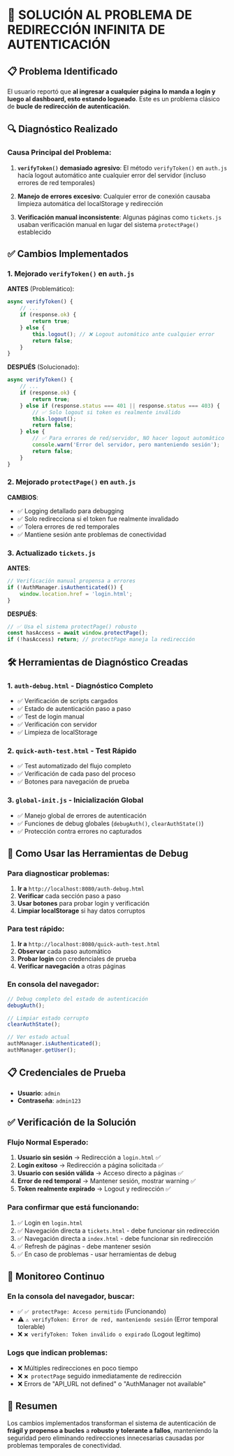 # 🔧 SOLUCIÓN AL PROBLEMA DE REDIRECCIÓN INFINITA DE AUTENTICACIÓN

## 📋 Problema Identificado

El usuario reportó que **al ingresar a cualquier página lo manda a login y luego al dashboard, esto estando logueado**. Este es un problema clásico de **bucle de redirección de autenticación**.

## 🔍 Diagnóstico Realizado

### Causa Principal del Problema:

1. **`verifyToken()` demasiado agresivo**: El método `verifyToken()` en `auth.js` hacía logout automático ante cualquier error del servidor (incluso errores de red temporales)

2. **Manejo de errores excesivo**: Cualquier error de conexión causaba limpieza automática del localStorage y redirección

3. **Verificación manual inconsistente**: Algunas páginas como `tickets.js` usaban verificación manual en lugar del sistema `protectPage()` establecido

## ✅ Cambios Implementados

### 1. **Mejorado `verifyToken()` en `auth.js`**

**ANTES** (Problemático):
```javascript
async verifyToken() {
    // ...
    if (response.ok) {
        return true;
    } else {
        this.logout(); // ❌ Logout automático ante cualquier error
        return false;
    }
}
```

**DESPUÉS** (Solucionado):
```javascript
async verifyToken() {
    // ...
    if (response.ok) {
        return true;
    } else if (response.status === 401 || response.status === 403) {
        // ✅ Solo logout si token es realmente inválido
        this.logout();
        return false;
    } else {
        // ✅ Para errores de red/servidor, NO hacer logout automático
        console.warn('Error del servidor, pero manteniendo sesión');
        return false;
    }
}
```

### 2. **Mejorado `protectPage()` en `auth.js`**

**CAMBIOS**:
- ✅ Logging detallado para debugging
- ✅ Solo redirecciona si el token fue realmente invalidado
- ✅ Tolera errores de red temporales
- ✅ Mantiene sesión ante problemas de conectividad

### 3. **Actualizado `tickets.js`**

**ANTES**:
```javascript
// Verificación manual propensa a errores
if (!AuthManager.isAuthenticated()) {
    window.location.href = 'login.html';
}
```

**DESPUÉS**:
```javascript
// ✅ Usa el sistema protectPage() robusto
const hasAccess = await window.protectPage();
if (!hasAccess) return; // protectPage maneja la redirección
```

## 🛠️ Herramientas de Diagnóstico Creadas

### 1. **`auth-debug.html`** - Diagnóstico Completo
- ✅ Verificación de scripts cargados
- ✅ Estado de autenticación paso a paso
- ✅ Test de login manual
- ✅ Verificación con servidor
- ✅ Limpieza de localStorage

### 2. **`quick-auth-test.html`** - Test Rápido
- ✅ Test automatizado del flujo completo
- ✅ Verificación de cada paso del proceso
- ✅ Botones para navegación de prueba

### 3. **`global-init.js`** - Inicialización Global
- ✅ Manejo global de errores de autenticación
- ✅ Funciones de debug globales (`debugAuth()`, `clearAuthState()`)
- ✅ Protección contra errores no capturados

## 🔧 Como Usar las Herramientas de Debug

### Para diagnosticar problemas:

1. **Ir a** `http://localhost:8080/auth-debug.html`
2. **Verificar** cada sección paso a paso
3. **Usar botones** para probar login y verificación
4. **Limpiar localStorage** si hay datos corruptos

### Para test rápido:

1. **Ir a** `http://localhost:8080/quick-auth-test.html`
2. **Observar** cada paso automático
3. **Probar login** con credenciales de prueba
4. **Verificar navegación** a otras páginas

### En consola del navegador:

```javascript
// Debug completo del estado de autenticación
debugAuth();

// Limpiar estado corrupto
clearAuthState();

// Ver estado actual
authManager.isAuthenticated();
authManager.getUser();
```

## 📋 Credenciales de Prueba

- **Usuario**: `admin`
- **Contraseña**: `admin123`

## ✅ Verificación de la Solución

### Flujo Normal Esperado:

1. **Usuario sin sesión** → Redirección a `login.html` ✅
2. **Login exitoso** → Redirección a página solicitada ✅
3. **Usuario con sesión válida** → Acceso directo a páginas ✅
4. **Error de red temporal** → Mantener sesión, mostrar warning ✅
5. **Token realmente expirado** → Logout y redirección ✅

### Para confirmar que está funcionando:

1. ✅ Login en `login.html`
2. ✅ Navegación directa a `tickets.html` - debe funcionar sin redirección
3. ✅ Navegación directa a `index.html` - debe funcionar sin redirección
4. ✅ Refresh de páginas - debe mantener sesión
5. ✅ En caso de problemas - usar herramientas de debug

## 🚨 Monitoreo Continuo

### En la consola del navegador, buscar:

- ✅ `✅ protectPage: Acceso permitido` (Funcionando)
- ⚠️ `⚠️ verifyToken: Error de red, manteniendo sesión` (Error temporal tolerable)  
- ❌ `❌ verifyToken: Token inválido o expirado` (Logout legítimo)

### Logs que indican problemas:

- ❌ Múltiples redirecciones en poco tiempo
- ❌ `❌ protectPage` seguido inmediatamente de redirección
- ❌ Errors de "API_URL not defined" o "AuthManager not available"

## 📝 Resumen

Los cambios implementados transforman el sistema de autenticación de **frágil y propenso a bucles** a **robusto y tolerante a fallos**, manteniendo la seguridad pero eliminando redirecciones innecesarias causadas por problemas temporales de conectividad.
